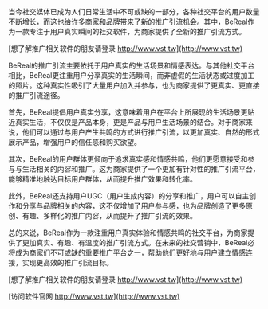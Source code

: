 当今社交媒体已成为人们日常生活中不可或缺的一部分，各种社交平台的用户数量不断增长，而这也给许多商家和品牌带来了新的推广引流机会。其中，BeReal作为一款专注于用户真实瞬间的社交软件，为商家提供了全新的推广引流方式。

[想了解推广相关软件的朋友请登录 http://www.vst.tw](http://www.vst.tw)

BeReal的推广引流主要依托于用户真实的生活场景和情感表达。与其他社交平台相比，BeReal更注重用户分享真实的生活瞬间，而非虚假的生活状态或过度加工的照片。这种真实性吸引了大量用户加入并参与，也为商家提供了更真实、更直接的推广引流途径。

首先，BeReal提倡用户真实分享，这意味着用户在平台上所展现的生活场景更贴近真实生活，不仅仅是产品本身，更是产品与用户生活场景的结合。对于商家来说，他们可以通过与用户产生共鸣的方式进行推广引流，以更加真实、自然的形式展示产品，增强用户的信任感和购买欲望。

其次，BeReal的用户群体更倾向于追求真实感和情感共鸣，他们更愿意接受和参与与生活相关的内容和推广。这为商家提供了一个更加有针对性的推广引流平台，能够精准地触达目标用户群体，从而提升推广效果和转化率。

此外，BeReal还支持用户UGC（用户生成内容）的分享和推广，用户可以自主创作和分享与品牌相关的内容，这不仅增加了用户参与感，也为品牌创造了更多原创、有趣、多样化的推广内容，从而提升了推广引流的效果。

总的来说，BeReal作为一款注重用户真实体验和情感共鸣的社交平台，为商家提供了更加真实、有趣、有温度的推广引流方式。在未来的社交营销中，BeReal必将成为商家们不可或缺的重要推广平台之一，帮助他们更好地与用户建立情感连接，实现更高效的推广引流目标。

[想了解推广相关软件的朋友请登录 http://www.vst.tw](http://www.vst.tw)


[访问软件官网 http://www.vst.tw](http://www.vst.tw)
